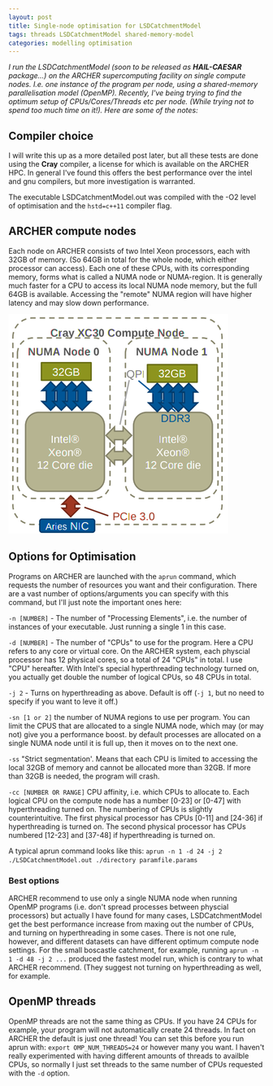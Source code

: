 ```yaml
---
layout: post
title: Single-node optimisation for LSDCatchmentModel
tags: threads LSDCatchmentModel shared-memory-model
categories: modelling optimisation
---
```


*I run the LSDCatchmentModel (soon to be released as **HAIL-CAESAR** package...) on the ARCHER supercomputing facility on single compute nodes. I.e. one instance of the program per node, using a shared-memory parallelisation model (OpenMP). Recently, I've being trying to find the optimum setup of CPUs/Cores/Threads etc per node. (While trying not to spend too much time on it!). Here are some of the notes:*

## Compiler choice

I will write this up as a more detailed post later, but all these tests are done using the **Cray** compiler, a license for which is available on the ARCHER HPC. In general I've found this offers the best performance over the intel and gnu compilers, but more investigation is warranted. 

The executable LSDCatchmentModel.out was compiled with the -O2 level of optimisation and the `hstd=c++11` compiler flag.

## ARCHER compute nodes

Each node on ARCHER consists of two Intel Xeon processors, each with 32GB of memory. (So 64GB in total for the whole node, which either processor can access). Each one of these CPUs, with its corresponding memory, forms what is called a NUMA node or NUMA-region. It is generally much faster for a CPU to access its local NUMA node memory, but the full 64GB is available. Accessing the "remote" NUMA region will have higher latency and may slow down performance. 

![A single ARCHER compute node set-up. Reproduced from ARCHER website under the terms of the creative commons licence displayed in the sidebar of this page.](/images/xc30computenode.png)

## Options for Optimisation

Programs on ARCHER are launched with the `aprun` command, which requests the number of resources you want and their configuration. There are a vast number of options/arguments you can specify with this command, but I'll just note the  important ones here: 

`-n [NUMBER]` - The number of "Processing Elements", i.e. the number of instances of your executable. Just running a single 1 in this case.

`-d [NUMBER]` - The number of "CPUs" to use for the program. Here a CPU refers to any core or virtual core. On the ARCHER system, each physcial processor has 12 physical cores, so a total of 24 "CPUs" in total. I use "CPU" hereafter. With Intel's special hyperthreading technology turned on, you actually get double the number of logical CPUs, so 48 CPUs in total. 

`-j 2` - Turns on hyperthreading as above. Default is off (`-j 1`, but no need to specify if you want to leve it off.)

`-sn [1 or 2]` the number of NUMA regions to use per program. You can limit the CPUS that are allocated to a single NUMA node, which may (or may not) give you a performance boost. by default processes are allocated on a single NUMA node until it is full up, then it moves on to the next one. 

`-ss` "Strict segmentation'. Means that each CPU is limited to accessing the local 32GB of memory and cannot be allocated more than 32GB. If more than 32GB is needed, the program will crash.

`-cc [NUMBER OR RANGE]` CPU affinity, i.e. which CPUs to allocate to. Each logical CPU on the compute node has a number [0-23] or [0-47] with hyperthreading turned on. The numbering of CPUs is slightly counterintuitive. The first physical processor has CPUs [0-11] and [24-36] if hyperthreading is turned on. The second physical processor has CPUs numbered [12-23] and [37-48] if hyperthreading is turned on.

A typical aprun command looks like this: `aprun -n 1 -d 24 -j 2 ./LSDCatchmentModel.out ./directory paramfile.params`

### Best options

ARCHER recommend to use only a single NUMA node when running OpenMP programs (i.e. don't spread processes between physcial processors) but actually I have found for many cases, LSDCatchmentModel get the best performance increase from maxing out the number of CPUs, and turning on hyperthreading in some cases. There is not one rule, however, and different datasets can have different optimum compute node settings. For the small boscastle catchment, for example, running `aprun -n 1 -d 48 -j 2 ...` produced the fastest model run, which is contrary to what ARCHER recommend. (They suggest not turning on hyperthreading as well, for example. 

## OpenMP threads

OpenMP threads are not the same thing as CPUs. If you have 24 CPUs for example, your program will not automatically create 24 threads. In fact on ARCHER the default is just one thread! You can set this before you run aprun with: `export OMP_NUM_THREADS=24` or however many you want. I haven't really experimented with having different amounts of threads to availble CPUs, so normally I just set threads to the same number of CPUs requested with the `-d` option.
